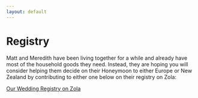 ```yaml
---
layout: default
---
```


# Registry

Matt and Meredith have been living together for a while and already have most of the household goods they need. Instead, they are hoping you will consider helping them decide on their Honeymoon to either Europe or New Zealand by contributing to either one below on their registry on Zola:

<a class="zola-registry-embed" href="www.zola.com/registry/mattandmeredithaugust10" data-registry-key="mattandmeredithaugust10">Our Wedding Registry on Zola</a><script>!function(e,t,n){var s,a=e.getElementsByTagName(t)[0];e.getElementById(n)||(s=e.createElement(t),s.id=n,s.async=!0,s.src="https://widget.zola.com/js/widget.js",a.parentNode.insertBefore(s,a))}(document,"script","zola-wjs");</script>

Or, feel free to skip the registry and send your love directly to them at:

> Matt Ferrante & Meredith Thompson  
> 900 Bitner Road G11  
> Park City UT, 84098

Or, take a look at their [REI Registry Here](https://www.myregistry.com/rei/wedding-registry/Meredith-Thompson-and-Matt-Ferrante-Park-City-UT/1870954) for some fun outdoorsy ideas.
